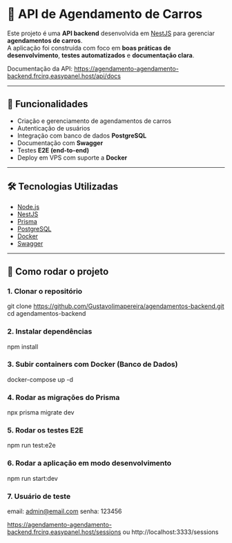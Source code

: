 # 🚗 API de Agendamento de Carros

Este projeto é uma **API backend** desenvolvida em [NestJS](https://nestjs.com/) para gerenciar **agendamentos de carros**.  
A aplicação foi construída com foco em **boas práticas de desenvolvimento**, **testes automatizados** e **documentação clara**.

Documentação da API: https://agendamento-agendamento-backend.frcirq.easypanel.host/api/docs

---

## 📌 Funcionalidades
- Criação e gerenciamento de agendamentos de carros
- Autenticação de usuários
- Integração com banco de dados **PostgreSQL**
- Documentação com **Swagger**
- Testes **E2E (end-to-end)**
- Deploy em VPS com suporte a **Docker**

---

## 🛠️ Tecnologias Utilizadas
- [Node.js](https://nodejs.org/)
- [NestJS](https://nestjs.com/)
- [Prisma](https://www.prisma.io/)
- [PostgreSQL](https://www.postgresql.org/)
- [Docker](https://www.docker.com/)
- [Swagger](https://swagger.io/)

---

## 🚀 Como rodar o projeto

### 1. Clonar o repositório
git clone https://github.com/Gustavolimapereira/agendamentos-backend.git
cd agendamentos-backend

### 2. Instalar dependências
npm install

### 3. Subir containers com Docker (Banco de Dados)
docker-compose up -d

### 4. Rodar as migrações do Prisma
npx prisma migrate dev

### 5. Rodar os testes E2E
npm run test:e2e

### 6. Rodar a aplicação em modo desenvolvimento
npm run start:dev

### 7. Usuário de teste
email: admin@email.com
senha: 123456

https://agendamento-agendamento-backend.frcirq.easypanel.host/sessions
ou
http://localhost:3333/sessions
